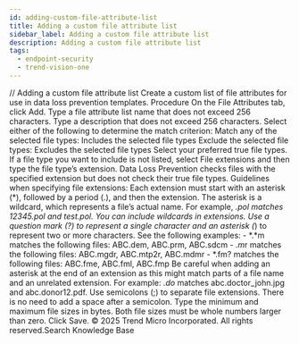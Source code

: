 ```yaml
---
id: adding-custom-file-attribute-list
title: Adding a custom file attribute list
sidebar_label: Adding a custom file attribute list
description: Adding a custom file attribute list
tags:
  - endpoint-security
  - trend-vision-one
---
```


/*<![CDATA[*/ $('#title').html($('meta[name=map-description]').attr('content')); /*]]>*/ Adding a custom file attribute list Create a custom list of file attributes for use in data loss prevention templates. Procedure On the File Attributes tab, click Add. Type a file attribute list name that does not exceed 256 characters. Type a description that does not exceed 256 characters. Select either of the following to determine the match criterion: Match any of the selected file types: Includes the selected file types Exclude the selected file types: Excludes the selected file types Select your preferred true file types. If a file type you want to include is not listed, select File extensions and then type the file type’s extension. Data Loss Prevention checks files with the specified extension but does not check their true file types. Guidelines when specifying file extensions: Each extension must start with an asterisk (*), followed by a period (.), and then the extension. The asterisk is a wildcard, which represents a file’s actual name. For example, *.pol matches 12345.pol and test.pol. You can include wildcards in extensions. Use a question mark (?) to represent a single character and an asterisk (*) to represent two or more characters. See the following examples: - *.*m matches the following files: ABC.dem, ABC.prm, ABC.sdcm - *.m*r matches the following files: ABC.mgdr, ABC.mtp2r, ABC.mdmr - *.fm? matches the following files: ABC.fme, ABC.fml, ABC.fmp Be careful when adding an asterisk at the end of an extension as this might match parts of a file name and an unrelated extension. For example: *.do* matches abc.doctor_john.jpg and abc.donor12.pdf. Use semicolons (;) to separate file extensions. There is no need to add a space after a semicolon. Type the minimum and maximum file sizes in bytes. Both file sizes must be whole numbers larger than zero. Click Save. © 2025 Trend Micro Incorporated. All rights reserved.Search Knowledge Base